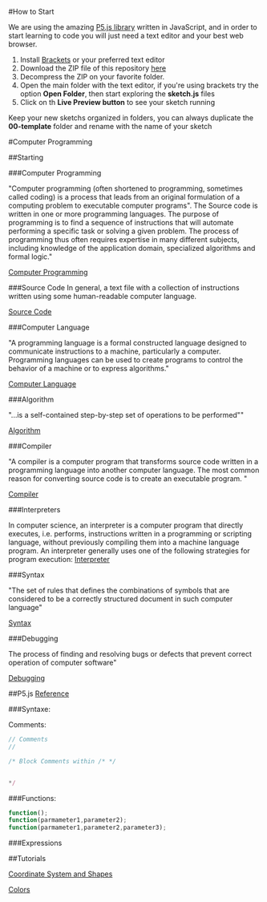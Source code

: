 #How to Start

We are using the amazing [P5.js library](http://p5js.org/reference/) written in JavaScript, and in order to start learning to code you will just need a text editor and your best web browser.

1. Install [Brackets](http://brackets.io/) or your preferred text editor
2. Download the ZIP file of this repository [here](https://github.com/hacklabes/HackNights_Intro_2016_January/archive/master.zip)
3. Decompress the ZIP on your favorite folder.
4. Open the main folder with the text editor, if you're using brackets try the option **Open Folder**, then start exploring the **sketch.js** files
5. Click on th **Live Preview button** to see your sketch running 

Keep your new sketchs organized in folders, you can always duplicate the **00-template** folder and rename with the name of your sketch


#Computer Programming

##Starting

###Computer Programming

"Computer programming (often shortened to programming, sometimes called coding) is a process that leads from an original formulation of a computing problem to executable computer programs".
The Source code is written in one or more programming languages. The purpose of programming is to find a sequence of instructions that will automate performing a specific task or solving a given problem. The process of programming thus often requires expertise in many different subjects, including knowledge of the application domain, specialized algorithms and formal logic."

[Computer Programming](https://en.wikipedia.org/wiki/Computer_programming)


###Source Code
In general, a text file with a collection of instructions written using some human-readable computer language.

[Source Code](https://en.wikipedia.org/wiki/Source_code)

###Computer Language

"A programming language is a formal constructed language designed to communicate instructions to a machine, particularly a computer. Programming languages can be used to create programs to control the behavior of a machine or to express algorithms."

[Computer Language](https://en.wikipedia.org/wiki/Computer_language)

###Algorithm

"...is a self-contained step-by-step set of operations to be performed""

[Algorithm](https://en.wikipedia.org/wiki/Algorithm)

###Compiler

"A compiler is a computer program that transforms source code written in a programming language into another computer language. The most common reason for converting source code is to create an executable program. "

[Compiler](https://en.wikipedia.org/wiki/Compiler)

###Interpreters

In computer science, an interpreter is a computer program that directly executes, i.e. performs, instructions written in a programming or scripting language, without previously compiling them into a machine language program. An interpreter generally uses one of the following strategies for program execution:
[Interpreter](https://en.wikipedia.org/wiki/Interpreter_(computing))

###Syntax

"The set of rules that defines the combinations of symbols that are considered to be a correctly structured document in such computer language"

[Syntax](https://en.wikipedia.org/wiki/Syntax_(programming_languages))

###Debugging 

The process of finding and resolving bugs or defects that prevent correct operation of computer software"

[Debugging](https://en.wikipedia.org/wiki/Debugging)


##P5.js
[Reference](http://p5js.org/reference/)


###Syntaxe:

Comments:
```js
// Comments
// 

/* Block Comments within /* */ 


*/

```
###Functions:

```js
function();
function(parmameter1,parameter2);
function(parmameter1,parameter2,parameter3);
```

###Expressions  


##Tutorials

[Coordinate System and Shapes](https://processing.org/tutorials/drawing/)

[Colors](https://processing.org/tutorials/color/)
